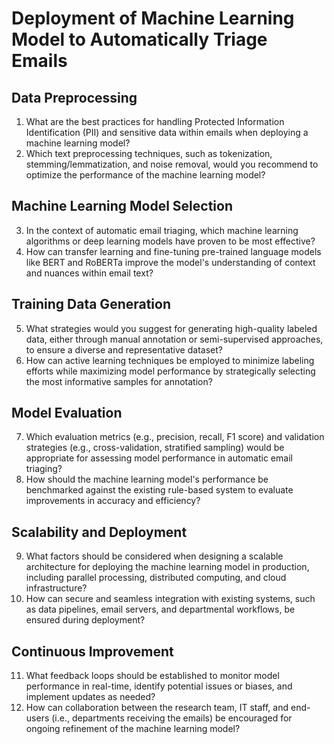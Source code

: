  # Deployment of Machine Learning Model to Automatically Triage Emails

## Data Preprocessing

1. What are the best practices for handling Protected Information Identification (PII) and sensitive data within emails when deploying a machine learning model?
2. Which text preprocessing techniques, such as tokenization, stemming/lemmatization, and noise removal, would you recommend to optimize the performance of the machine learning model?

## Machine Learning Model Selection

3. In the context of automatic email triaging, which machine learning algorithms or deep learning models have proven to be most effective?
4. How can transfer learning and fine-tuning pre-trained language models like BERT and RoBERTa improve the model's understanding of context and nuances within email text?

## Training Data Generation

5. What strategies would you suggest for generating high-quality labeled data, either through manual annotation or semi-supervised approaches, to ensure a diverse and representative dataset?
6. How can active learning techniques be employed to minimize labeling efforts while maximizing model performance by strategically selecting the most informative samples for annotation?

## Model Evaluation

7. Which evaluation metrics (e.g., precision, recall, F1 score) and validation strategies (e.g., cross-validation, stratified sampling) would be appropriate for assessing model performance in automatic email triaging?
8. How should the machine learning model's performance be benchmarked against the existing rule-based system to evaluate improvements in accuracy and efficiency?

## Scalability and Deployment

9. What factors should be considered when designing a scalable architecture for deploying the machine learning model in production, including parallel processing, distributed computing, and cloud infrastructure?
10. How can secure and seamless integration with existing systems, such as data pipelines, email servers, and departmental workflows, be ensured during deployment?

## Continuous Improvement

11. What feedback loops should be established to monitor model performance in real-time, identify potential issues or biases, and implement updates as needed?
12. How can collaboration between the research team, IT staff, and end-users (i.e., departments receiving the emails) be encouraged for ongoing refinement of the machine learning model?